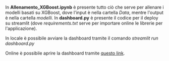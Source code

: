 In **Allenamento_XGBoost.ipynb** è presente tutto ciò che serve per allenare i modelli basati su XGBoost, dove l'input è nella cartella *Data*, mentre l'output è nella cartella *modelli*.
In **dashboard.py** è presente il codice per il deploy su streamlit (dove *requirements.txt* serve per importare online le librerie per l'applicazione).

In locale è possibile avviare la dashboard tramite il comando *streamlit run dashboard.py*

Online è possibile aprire la dashboard tramite [questo link](https://laporta-tesilocalizationindoor.streamlit.app).
